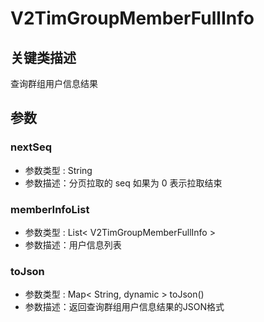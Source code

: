 # V2TimGroupMemberFullInfo

## 关键类描述

查询群组用户信息结果

## 参数

### nextSeq

* 参数类型 : String
* 参数描述：分页拉取的 seq 如果为 0 表示拉取结束

### memberInfoList

* 参数类型 : List< V2TimGroupMemberFullInfo >
* 参数描述：用户信息列表

### toJson

* 参数类型 : Map< String, dynamic > toJson()
* 参数描述：返回查询群组用户信息结果的JSON格式
